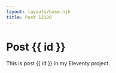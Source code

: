 ```yaml
---
layout: layouts/base.njk
title: Post 12320
---
```


# Post {{ id }}

This is post {{ id }} in my Eleventy project.
